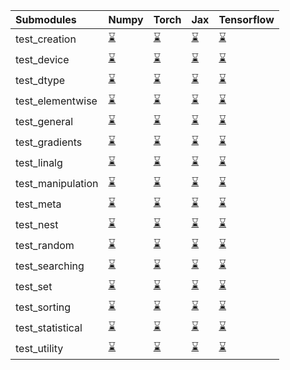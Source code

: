 | Submodules        | Numpy                                                                                                                           | Torch                                                                                                                           | Jax                                                                                                                             | Tensorflow                                                                                                                      |
|:------------------|:--------------------------------------------------------------------------------------------------------------------------------|:--------------------------------------------------------------------------------------------------------------------------------|:--------------------------------------------------------------------------------------------------------------------------------|:--------------------------------------------------------------------------------------------------------------------------------|
| test_creation     | <a href="https://github.com/unifyai/ivy/runs/7916629260?check_suite_focus=true" rel="noopener noreferrer" target="_blank">⌛</a> | <a href="https://github.com/unifyai/ivy/runs/7916630887?check_suite_focus=true" rel="noopener noreferrer" target="_blank">⌛</a> | <a href="https://github.com/unifyai/ivy/runs/7916632501?check_suite_focus=true" rel="noopener noreferrer" target="_blank">⌛</a> | <a href="https://github.com/unifyai/ivy/runs/7916634251?check_suite_focus=true" rel="noopener noreferrer" target="_blank">⌛</a> |
| test_device       | <a href="https://github.com/unifyai/ivy/runs/7916629320?check_suite_focus=true" rel="noopener noreferrer" target="_blank">⌛</a> | <a href="https://github.com/unifyai/ivy/runs/7916630971?check_suite_focus=true" rel="noopener noreferrer" target="_blank">⌛</a> | <a href="https://github.com/unifyai/ivy/runs/7916632608?check_suite_focus=true" rel="noopener noreferrer" target="_blank">⌛</a> | <a href="https://github.com/unifyai/ivy/runs/7916634329?check_suite_focus=true" rel="noopener noreferrer" target="_blank">⌛</a> |
| test_dtype        | <a href="https://github.com/unifyai/ivy/runs/7916629413?check_suite_focus=true" rel="noopener noreferrer" target="_blank">⌛</a> | <a href="https://github.com/unifyai/ivy/runs/7916631043?check_suite_focus=true" rel="noopener noreferrer" target="_blank">⌛</a> | <a href="https://github.com/unifyai/ivy/runs/7916632729?check_suite_focus=true" rel="noopener noreferrer" target="_blank">⌛</a> | <a href="https://github.com/unifyai/ivy/runs/7916634430?check_suite_focus=true" rel="noopener noreferrer" target="_blank">⌛</a> |
| test_elementwise  | <a href="https://github.com/unifyai/ivy/runs/7916629516?check_suite_focus=true" rel="noopener noreferrer" target="_blank">⌛</a> | <a href="https://github.com/unifyai/ivy/runs/7916631123?check_suite_focus=true" rel="noopener noreferrer" target="_blank">⌛</a> | <a href="https://github.com/unifyai/ivy/runs/7916632851?check_suite_focus=true" rel="noopener noreferrer" target="_blank">⌛</a> | <a href="https://github.com/unifyai/ivy/runs/7916634536?check_suite_focus=true" rel="noopener noreferrer" target="_blank">⌛</a> |
| test_general      | <a href="https://github.com/unifyai/ivy/runs/7916629627?check_suite_focus=true" rel="noopener noreferrer" target="_blank">⌛</a> | <a href="https://github.com/unifyai/ivy/runs/7916631213?check_suite_focus=true" rel="noopener noreferrer" target="_blank">⌛</a> | <a href="https://github.com/unifyai/ivy/runs/7916632962?check_suite_focus=true" rel="noopener noreferrer" target="_blank">⌛</a> | <a href="https://github.com/unifyai/ivy/runs/7916634634?check_suite_focus=true" rel="noopener noreferrer" target="_blank">⌛</a> |
| test_gradients    | <a href="https://github.com/unifyai/ivy/runs/7916629732?check_suite_focus=true" rel="noopener noreferrer" target="_blank">⌛</a> | <a href="https://github.com/unifyai/ivy/runs/7916631314?check_suite_focus=true" rel="noopener noreferrer" target="_blank">⌛</a> | <a href="https://github.com/unifyai/ivy/runs/7916633081?check_suite_focus=true" rel="noopener noreferrer" target="_blank">⌛</a> | <a href="https://github.com/unifyai/ivy/runs/7916634722?check_suite_focus=true" rel="noopener noreferrer" target="_blank">⌛</a> |
| test_linalg       | <a href="https://github.com/unifyai/ivy/runs/7916629888?check_suite_focus=true" rel="noopener noreferrer" target="_blank">⌛</a> | <a href="https://github.com/unifyai/ivy/runs/7916631419?check_suite_focus=true" rel="noopener noreferrer" target="_blank">⌛</a> | <a href="https://github.com/unifyai/ivy/runs/7916633176?check_suite_focus=true" rel="noopener noreferrer" target="_blank">⌛</a> | <a href="https://github.com/unifyai/ivy/runs/7916634817?check_suite_focus=true" rel="noopener noreferrer" target="_blank">⌛</a> |
| test_manipulation | <a href="https://github.com/unifyai/ivy/runs/7916629996?check_suite_focus=true" rel="noopener noreferrer" target="_blank">⌛</a> | <a href="https://github.com/unifyai/ivy/runs/7916631504?check_suite_focus=true" rel="noopener noreferrer" target="_blank">⌛</a> | <a href="https://github.com/unifyai/ivy/runs/7916633265?check_suite_focus=true" rel="noopener noreferrer" target="_blank">⌛</a> | <a href="https://github.com/unifyai/ivy/runs/7916634905?check_suite_focus=true" rel="noopener noreferrer" target="_blank">⌛</a> |
| test_meta         | <a href="https://github.com/unifyai/ivy/runs/7916630098?check_suite_focus=true" rel="noopener noreferrer" target="_blank">⌛</a> | <a href="https://github.com/unifyai/ivy/runs/7916631582?check_suite_focus=true" rel="noopener noreferrer" target="_blank">⌛</a> | <a href="https://github.com/unifyai/ivy/runs/7916633412?check_suite_focus=true" rel="noopener noreferrer" target="_blank">⌛</a> | <a href="https://github.com/unifyai/ivy/runs/7916635003?check_suite_focus=true" rel="noopener noreferrer" target="_blank">⌛</a> |
| test_nest         | <a href="https://github.com/unifyai/ivy/runs/7916630243?check_suite_focus=true" rel="noopener noreferrer" target="_blank">⌛</a> | <a href="https://github.com/unifyai/ivy/runs/7916631702?check_suite_focus=true" rel="noopener noreferrer" target="_blank">⌛</a> | <a href="https://github.com/unifyai/ivy/runs/7916633607?check_suite_focus=true" rel="noopener noreferrer" target="_blank">⌛</a> | <a href="https://github.com/unifyai/ivy/runs/7916635086?check_suite_focus=true" rel="noopener noreferrer" target="_blank">⌛</a> |
| test_random       | <a href="https://github.com/unifyai/ivy/runs/7916630350?check_suite_focus=true" rel="noopener noreferrer" target="_blank">⌛</a> | <a href="https://github.com/unifyai/ivy/runs/7916631853?check_suite_focus=true" rel="noopener noreferrer" target="_blank">⌛</a> | <a href="https://github.com/unifyai/ivy/runs/7916633720?check_suite_focus=true" rel="noopener noreferrer" target="_blank">⌛</a> | <a href="https://github.com/unifyai/ivy/runs/7916635187?check_suite_focus=true" rel="noopener noreferrer" target="_blank">⌛</a> |
| test_searching    | <a href="https://github.com/unifyai/ivy/runs/7916630446?check_suite_focus=true" rel="noopener noreferrer" target="_blank">⌛</a> | <a href="https://github.com/unifyai/ivy/runs/7916631998?check_suite_focus=true" rel="noopener noreferrer" target="_blank">⌛</a> | <a href="https://github.com/unifyai/ivy/runs/7916633829?check_suite_focus=true" rel="noopener noreferrer" target="_blank">⌛</a> | <a href="https://github.com/unifyai/ivy/runs/7916635261?check_suite_focus=true" rel="noopener noreferrer" target="_blank">⌛</a> |
| test_set          | <a href="https://github.com/unifyai/ivy/runs/7916630539?check_suite_focus=true" rel="noopener noreferrer" target="_blank">⌛</a> | <a href="https://github.com/unifyai/ivy/runs/7916632103?check_suite_focus=true" rel="noopener noreferrer" target="_blank">⌛</a> | <a href="https://github.com/unifyai/ivy/runs/7916633910?check_suite_focus=true" rel="noopener noreferrer" target="_blank">⌛</a> | <a href="https://github.com/unifyai/ivy/runs/7916635343?check_suite_focus=true" rel="noopener noreferrer" target="_blank">⌛</a> |
| test_sorting      | <a href="https://github.com/unifyai/ivy/runs/7916630631?check_suite_focus=true" rel="noopener noreferrer" target="_blank">⌛</a> | <a href="https://github.com/unifyai/ivy/runs/7916632238?check_suite_focus=true" rel="noopener noreferrer" target="_blank">⌛</a> | <a href="https://github.com/unifyai/ivy/runs/7916633981?check_suite_focus=true" rel="noopener noreferrer" target="_blank">⌛</a> | <a href="https://github.com/unifyai/ivy/runs/7916635426?check_suite_focus=true" rel="noopener noreferrer" target="_blank">⌛</a> |
| test_statistical  | <a href="https://github.com/unifyai/ivy/runs/7916630732?check_suite_focus=true" rel="noopener noreferrer" target="_blank">⌛</a> | <a href="https://github.com/unifyai/ivy/runs/7916632326?check_suite_focus=true" rel="noopener noreferrer" target="_blank">⌛</a> | <a href="https://github.com/unifyai/ivy/runs/7916634065?check_suite_focus=true" rel="noopener noreferrer" target="_blank">⌛</a> | <a href="https://github.com/unifyai/ivy/runs/7916635528?check_suite_focus=true" rel="noopener noreferrer" target="_blank">⌛</a> |
| test_utility      | <a href="https://github.com/unifyai/ivy/runs/7916630813?check_suite_focus=true" rel="noopener noreferrer" target="_blank">⌛</a> | <a href="https://github.com/unifyai/ivy/runs/7916632403?check_suite_focus=true" rel="noopener noreferrer" target="_blank">⌛</a> | <a href="https://github.com/unifyai/ivy/runs/7916634147?check_suite_focus=true" rel="noopener noreferrer" target="_blank">⌛</a> | <a href="https://github.com/unifyai/ivy/runs/7916635619?check_suite_focus=true" rel="noopener noreferrer" target="_blank">⌛</a> |